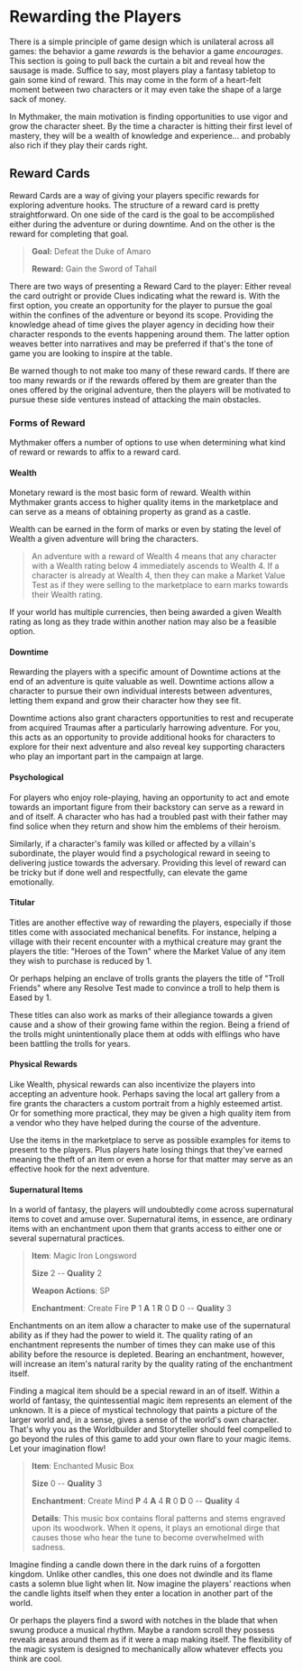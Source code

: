 # Rewarding the Players
There is a simple principle of game design which is unilateral across all games: the behavior a game *rewards* is the behavior a game *encourages*. This section is going to pull back the curtain a bit and reveal how the sausage is made. Suffice to say, most players play a fantasy tabletop to gain some kind of reward. This may come in the form of a heart-felt moment between two characters or it may even take the shape of a large sack of money.

In Mythmaker, the main motivation is finding opportunities to use vigor and grow the character sheet. By the time a character is hitting their first level of mastery, they will be a wealth of knowledge and experience... and probably also rich if they play their cards right.

## Reward Cards
Reward Cards are a way of giving your players specific rewards for exploring adventure hooks. The structure of a reward card is pretty straightforward. On one side of the card is the goal to be accomplished either during the adventure or during downtime. And on the other is the reward for completing that goal.

>**Goal:** Defeat the Duke of Amaro
>
>**Reward:** Gain the Sword of Tahall
>

There are two ways of presenting a Reward Card to the player: Either reveal the card outright or provide Clues indicating what the reward is. With the first option, you create an opportunity for the player to pursue the goal within the confines of the adventure or beyond its scope. Providing the knowledge ahead of time gives the player agency in deciding how their character responds to the events happening around them. The latter option weaves better into narratives and may be preferred if that's the tone of game you are looking to inspire at the table.

Be warned though to not make too many of these reward cards. If there are too many rewards or if the rewards offered by them are greater than the ones offered by the original adventure, then the players will be motivated to pursue these side ventures instead of attacking the main obstacles.

### Forms of Reward
Mythmaker offers a number of options to use when determining what kind of reward or rewards to affix to a reward card.

#### **Wealth**
Monetary reward is the most basic form of reward. Wealth within Mythmaker grants access to higher quality items in the marketplace and can serve as a means of obtaining property as grand as a castle.

Wealth can be earned in the form of marks or even by stating the level of Wealth a given adventure will bring the characters.

>An adventure with a reward of Wealth 4 means that any character with a Wealth rating below 4 immediately ascends to Wealth 4. If a character is already at Wealth 4, then they can make a Market Value Test as if they were selling to the marketplace to earn marks towards their Wealth rating.

If your world has multiple currencies, then being awarded a given Wealth rating as long as they trade within another nation may also be a feasible option.

#### **Downtime**
Rewarding the players with a specific amount of Downtime actions at the end of an adventure is quite valuable as well. Downtime actions allow a character to pursue their own individual interests between adventures, letting them expand and grow their character how they see fit.

Downtime actions also grant characters opportunities to rest and recuperate from acquired Traumas after a particularly harrowing adventure. For you, this acts as an opportunity to provide additional hooks for characters to explore for their next adventure and also reveal key supporting characters who play an important part in the campaign at large.

#### **Psychological**
For players who enjoy role-playing, having an opportunity to act and emote towards an important figure from their backstory can serve as a reward in and of itself. A character who has had a troubled past with their father may find solice when they return and show him the emblems of their heroism.

Similarly, if a character's family was killed or affected by a villain's subordinate, the player would find a psychological reward in seeing to delivering justice towards the adversary. Providing this level of reward can be tricky but if done well and respectfully, can elevate the game emotionally.

#### **Titular**
Titles are another effective way of rewarding the players, especially if those titles come with associated mechanical benefits. For instance, helping a village with their recent encounter with a mythical creature may grant the players the title: "Heroes of the Town" where the Market Value of any item they wish to purchase is reduced by 1.

Or perhaps helping an enclave of trolls grants the players the title of "Troll Friends" where any Resolve Test made to convince a troll to help them is Eased by 1.

These titles can also work as marks of their allegiance towards a given cause and a show of their growing fame within the region. Being a friend of the trolls might unintentionally place them at odds with elflings who have been battling the trolls for years.

#### **Physical Rewards**
Like Wealth, physical rewards can also incentivize the players into accepting an adventure hook. Perhaps saving the local art gallery from a fire grants the characters a custom portrait from a highly esteemed artist. Or for something more practical, they may be given a high quality item from a vendor who they have helped during the course of the adventure.

Use the items in the marketplace to serve as possible examples for items to present to the players. Plus players hate losing things that they've earned meaning the theft of an item or even a horse for that matter may serve as an effective hook for the next adventure.

#### **Supernatural Items**
In a world of fantasy, the players will undoubtedly come across supernatural items to covet and amuse over. Supernatural items, in essence, are ordinary items with an enchantment upon them that grants access to either one or several supernatural practices.

>**Item**: Magic Iron Longsword
>
>**Size** 2 -- **Quality** 2
>
>**Weapon Actions**: SP
>
>**Enchantment**: Create Fire **P** 1 **A** 1 **R** 0 **D** 0 -- **Quality** 3

Enchantments on an item allow a character to make use of the supernatural ability as if they had the power to wield it. The quality rating of an enchantment represents the number of times they can make use of this ability before the resource is depleted. Bearing an enchantment, however, will increase an item's natural rarity by the quality rating of the enchantment itself.

Finding a magical item should be a special reward in an of itself. Within a world of fantasy, the quintessential magic item represents an element of the unknown. It is a piece of mystical technology that paints a picture of the larger world and, in a sense, gives a sense of the world's own character. That's why you as the Worldbuilder and Storyteller should feel compelled to go beyond the rules of this game to add your own flare to your magic items. Let your imagination flow!

>**Item**: Enchanted Music Box
>
>**Size** 0 -- **Quality** 3
>
>**Enchantment**: Create Mind **P** 4 **A** 4 **R** 0 **D** 0 -- **Quality** 4
>
>**Details**: This music box contains floral patterns and stems engraved upon its woodwork. When it opens, it plays an emotional dirge that causes those who hear the tune to become overwhelmed with sadness.

Imagine finding a candle down there in the dark ruins of a forgotten kingdom. Unlike other candles, this one does not dwindle and its flame casts a solemn blue light when lit. Now imagine the players' reactions when the candle lights itself when they enter a location in another part of the world.

Or perhaps the players find a sword with notches in the blade that when swung produce a musical rhythm. Maybe a random scroll they possess reveals areas around them as if it were a map making itself. The flexibility of the magic system is designed to mechanically allow whatever effects you think are cool.